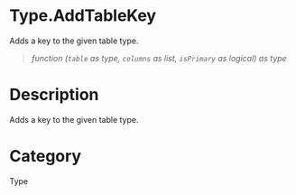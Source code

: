 ﻿# Type.AddTableKey
Adds a key to the given table type.
> _function (<code>table</code> as type, <code>columns</code> as list, <code>isPrimary</code> as logical) as type_
# Description 
Adds a key to the given table type.

# Category 
Type
